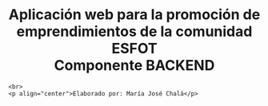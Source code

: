 <p align="center">
    <h1 align="center">
        Aplicación web para la promoción de emprendimientos de la comunidad ESFOT
        <br>
        Componente BACKEND
    </h1>
    
    <br>
    <p align="center">Elaborado por: María José Chalá</p>
</p>



